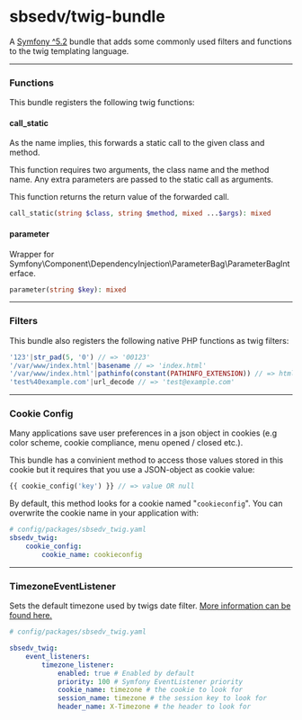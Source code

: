 # sbsedv/twig-bundle

A [Symfony ^5.2](https://symfony.com/) bundle that adds some commonly used filters and functions to the twig templating language.

---

### **Functions**

This bundle registers the following twig functions:

#### **call_static**

As the name implies, this forwards a static call to the given class and method.

This function requires two arguments, the class name and the method name.
Any extra parameters are passed to the static call as arguments.

This function returns the return value of the forwarded call.

```php
call_static(string $class, string $method, mixed ...$args): mixed
```

#### **parameter**

Wrapper for Symfony\Component\DependencyInjection\ParameterBag\ParameterBagInterface.

```php
parameter(string $key): mixed
```

---

### **Filters**

This bundle also registers the following native PHP functions as twig filters:

```php
'123'|str_pad(5, '0') // => '00123'
'/var/www/index.html'|basename // => 'index.html'
'/var/www/index.html'|pathinfo(constant(PATHINFO_EXTENSION)) // => html
'test%40example.com'|url_decode // => 'test@example.com'
```

---

### Cookie Config

Many applications save user preferences in a json object in cookies (e.g color scheme, cookie compliance, menu opened / closed etc.).

This bundle has a convinient method to access those values stored in this cookie but it requires that you use a JSON-object as cookie value:

```php
{{ cookie_config('key') }} // => value OR null
```

By default, this method looks for a cookie named "`cookieconfig`".
You can overwrite the cookie name in your application with:

```yaml
# config/packages/sbsedv_twig.yaml
sbsedv_twig:
    cookie_config:
        cookie_name: cookieconfig
```

---

### **TimezoneEventListener**

Sets the default timezone used by twigs date filter.
[More information can be found here.](https://twig.symfony.com/doc/3.x/filters/date.html#timezone)

```yaml
# config/packages/sbsedv_twig.yaml

sbsedv_twig:
    event_listeners:
        timezone_listener:
            enabled: true # Enabled by default
            priority: 100 # Symfony EventListener priority
            cookie_name: timezone # the cookie to look for
            session_name: timezone # the session key to look for
            header_name: X-Timezone # the header to look for
```
